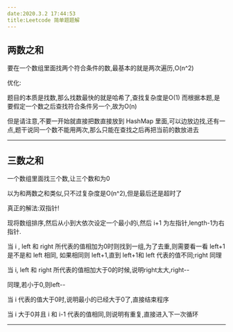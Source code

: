 ```yaml
---
date:2020.3.2 17:44:53
title:Leetcode 简单题题解
---
```

## 两数之和

要在一个数组里面找两个符合条件的数,最基本的就是两次遍历,O(n^2)

优化:

题目的本质是找数,那么找数最快的就是哈希了,查找复杂度是O(1)
而根据本题,是要假定一个数之后查找符合条件另一个,故为O(n)

但是请注意,不要一开始就直接把数直接放到 HashMap 里面,可以边放边找,还有一点,题干说同一个数不能用两次,那么只能在查找之后再把当前的数放进去

---

## 三数之和

一个数组里面找三个数,让三个数和为0

以为和两数之和类似,只不过复杂度是O(n^2),但是最后还是超时了

真正的解法:双指针!

现将数组排序,然后从小到大依次设定一个最小的i,然后 i+1 为左指针,length-1为右指针.

当 i , left 和 right 所代表的值相加为0时则找到一组,为了去重,则需要看一看 left+1 是不是和 left 相同, 如果相同则 left+1,直到 left+1和 left 代表的值不同;right 同理

当 i, left 和 right 所代表的值相加大于0的时候,说明right太大,right--

同理,若小于0,则left--

当 i 代表的值大于0时,说明最小的已经大于0了,直接结束程序

当 i 大于0并且 i 和 i-1 代表的值相同,则说明有重复,直接进入下一次循环

---
